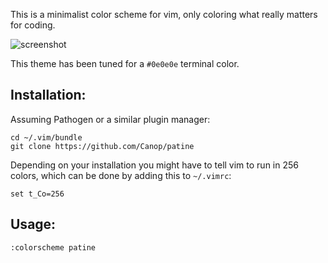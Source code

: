 This is a minimalist color scheme for vim, only coloring what really matters for coding.

![screenshot](https://i.imgur.com/9shAyp8.png)

This theme has been tuned for a `#0e0e0e` terminal color.

## Installation:

Assuming Pathogen or a similar plugin manager:

	cd ~/.vim/bundle
	git clone https://github.com/Canop/patine

Depending on your installation you might have to tell vim to run in 256 colors, which can be done by adding this to `~/.vimrc`:

	set t_Co=256

## Usage:

	:colorscheme patine


